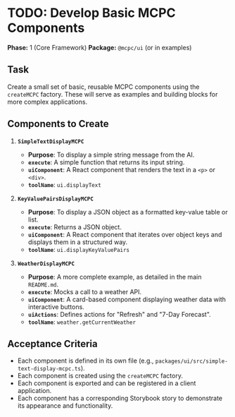 # TODO: Develop Basic MCPC Components

**Phase:** 1 (Core Framework)
**Package:** `@mcpc/ui` (or in examples)

## Task

Create a small set of basic, reusable MCPC components using the `createMCPC` factory. These will serve as examples and building blocks for more complex applications.

## Components to Create

1.  **`SimpleTextDisplayMCPC`**
    *   **Purpose**: To display a simple string message from the AI.
    *   **`execute`**: A simple function that returns its input string.
    *   **`uiComponent`**: A React component that renders the text in a `<p>` or `<div>`.
    *   **`toolName`**: `ui.displayText`

2.  **`KeyValuePairsDisplayMCPC`**
    *   **Purpose**: To display a JSON object as a formatted key-value table or list.
    *   **`execute`**: Returns a JSON object.
    *   **`uiComponent`**: A React component that iterates over object keys and displays them in a structured way.
    *   **`toolName`**: `ui.displayKeyValuePairs`

3.  **`WeatherDisplayMCPC`**
    *   **Purpose**: A more complete example, as detailed in the main `README.md`.
    *   **`execute`**: Mocks a call to a weather API.
    *   **`uiComponent`**: A card-based component displaying weather data with interactive buttons.
    *   **`uiActions`**: Defines actions for "Refresh" and "7-Day Forecast".
    *   **`toolName`**: `weather.getCurrentWeather`

## Acceptance Criteria

-   Each component is defined in its own file (e.g., `packages/ui/src/simple-text-display-mcpc.ts`).
-   Each component is created using the `createMCPC` factory.
-   Each component is exported and can be registered in a client application.
-   Each component has a corresponding Storybook story to demonstrate its appearance and functionality.
